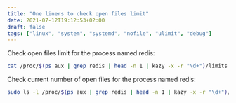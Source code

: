 ```yaml
---
title: "One liners to check open files limit"
date: 2021-07-12T19:12:53+02:00
draft: false
tags: ["linux", "system", "systemd", "nofile", "ulimit", "debug"]
---
```


Check open files limit for the process named redis:
```bash
cat /proc/$(ps aux | grep redis | head -n 1 | kazy -x -r "\d+")/limits | kazy -i "open files" -i Limit
```

Check current number of open files for the process named redis:
```bash
sudo ls -l /proc/$(ps aux | grep redis | head -n 1 | kazy -x -r "\d+")/fd | wc -l
```

